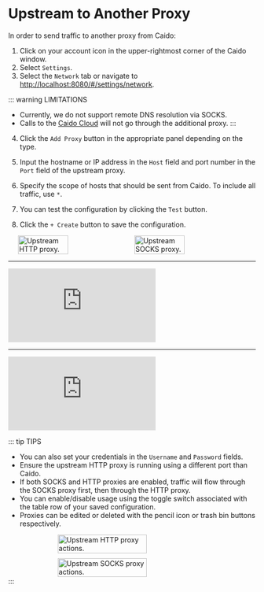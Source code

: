 # Upstream to Another Proxy

In order to send traffic to another proxy from Caido:

1. Click on your account icon in the upper-rightmost corner of the Caido window.
2. Select `Settings`.
3. Select the `Network` tab or navigate to [http://localhost:8080/#/settings/network](http://localhost:8080/#/settings/network).

::: warning LIMITATIONS

- Currently, we do not support remote DNS resolution via SOCKS.
- Calls to the [Caido Cloud](/concepts/internals/cloud.md) will not go through the additional proxy.
:::

4. Click the `Add Proxy` button in the appropriate panel depending on the type.
5. Input the hostname or IP address in the `Host` field and port number in the `Port` field of the upstream proxy.
6. Specify the scope of hosts that should be sent from Caido. To include all traffic, use `*`.
7. You can test the configuration by clicking the `Test` button.

9. Click the `+ Create` button to save the configuration.

<div style="display: flex; justify-content: center; gap: 10px;">
    <img alt="Upstream HTTP proxy." src="/_images/http_proxy_new.png" style="width: 45%;">
    <img alt="Upstream SOCKS proxy." src="/_images/socks_proxy.png" style="width: 45%;">
</div>

---

<div class="video small">
  <iframe src="https://www.youtube.com/embed/QFzaseG2Buk?si=j3KA6-ol-LrXG9bd" title="YouTube video player." frameborder="0"></iframe>
</div>

---

<div class="video small">
  <iframe src="https://www.youtube.com/embed/KFJt1LyC_FI?si=xjhR2zbItb7CqnlU" title="YouTube video player." frameborder="0"></iframe>
</div>

::: tip TIPS

- You can also set your credentials in the `Username` and `Password` fields.
- Ensure the upstream HTTP proxy is running using a different port than Caido.
- If both SOCKS and HTTP proxies are enabled, traffic will flow through the SOCKS proxy first, then through the HTTP proxy.
- You can enable/disable usage using the toggle switch associated with the table row of your saved configuration.
- Proxies can be edited or deleted with the pencil icon or trash bin buttons respectively.

<div style="display: flex; flex-direction: column; align-items: center; gap: 10px;">
    <img alt="Upstream HTTP proxy actions." src="/_images/actions_http_proxy.png" style="width: 60%;" no-shadow>
    <img alt="Upstream SOCKS proxy actions." src="/_images/actions_socks_proxy.png" style="width: 60%;" no-shadow>
</div>
:::
